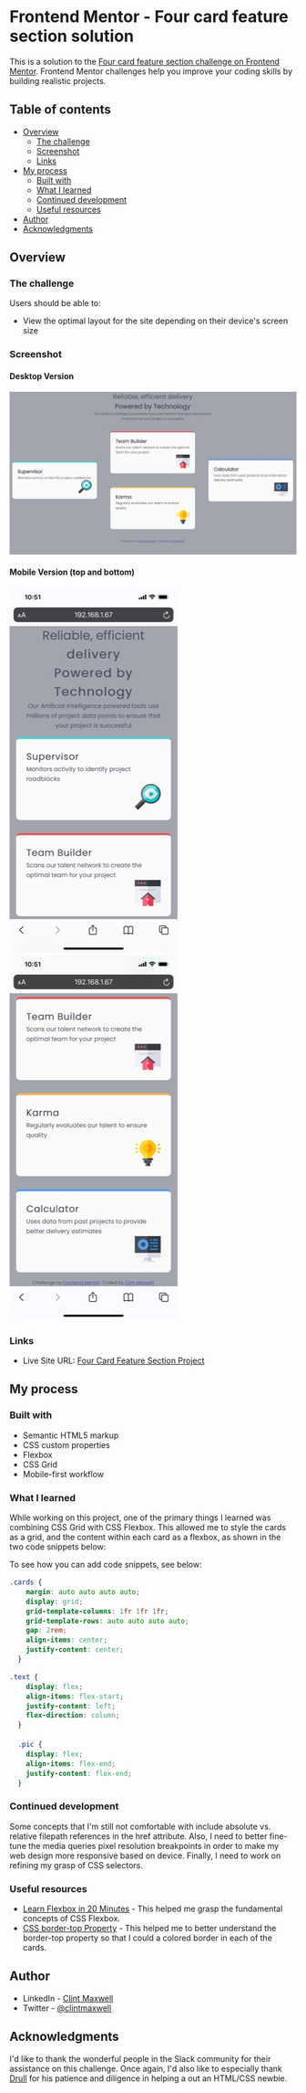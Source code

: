 # Frontend Mentor - Four card feature section solution

This is a solution to the [Four card feature section challenge on Frontend Mentor](https://www.frontendmentor.io/challenges/four-card-feature-section-weK1eFYK). Frontend Mentor challenges help you improve your coding skills by building realistic projects. 

## Table of contents

- [Overview](#overview)
  - [The challenge](#the-challenge)
  - [Screenshot](#screenshot)
  - [Links](#links)
- [My process](#my-process)
  - [Built with](#built-with)
  - [What I learned](#what-i-learned)
  - [Continued development](#continued-development)
  - [Useful resources](#useful-resources)
- [Author](#author)
- [Acknowledgments](#acknowledgments)


## Overview

### The challenge

Users should be able to:

- View the optimal layout for the site depending on their device's screen size

### Screenshot
#### Desktop Version
![Completed Project](images/completed_project.jpg)

#### Mobile Version (top and bottom)
![Completed Project](/images/mobile_screenshot_top.jpg)
![Completed Project](/images/mobile_screenshot_bottom.jpg)

### Links

- Live Site URL: [Four Card Feature Section Project](https://antoniohoutx.github.io/four-card-feature-section/index.html)

## My process

### Built with

- Semantic HTML5 markup
- CSS custom properties
- Flexbox
- CSS Grid
- Mobile-first workflow
### What I learned

While working on this project, one of the primary things I learned was combining CSS Grid with CSS Flexbox.  This allowed me to style the cards as a grid, and the content within each card as a flexbox, as shown in the two code snippets below:

To see how you can add code snippets, see below:


```css
.cards {
    margin: auto auto auto auto;
    display: grid;
    grid-template-columns: 1fr 1fr 1fr;
    grid-template-rows: auto auto auto auto;
    gap: 2rem;
    align-items: center;
    justify-content: center;
  }
```

```css
.text {
    display: flex;
    align-items: flex-start;
    justify-content: left;
    flex-direction: column;
  }

  .pic {
    display: flex;
    align-items: flex-end;
    justify-content: flex-end;
  }
```
### Continued development

Some concepts that I'm still not comfortable with include absolute vs. relative filepath references in the href attribute.  Also, I need to better fine-tune the media queries pixel resolution breakpoints in order to make my web design more responsive based on device.  Finally, I need to work on refining my grasp of CSS selectors.

### Useful resources

- [Learn Flexbox in 20 Minutes](https://www.youtube.com/watch?v=FTlczfR82mQ) - This helped me grasp the fundamental concepts of CSS Flexbox.
- [CSS border-top Property](https://www.w3schools.com/cssref/pr_border-top.asp) - This helped me to better understand the border-top property so that I could a colored border in each of the cards.

## Author

- LinkedIn - [Clint Maxwell](https://www.linkedin.com/in/maxwellclint/)
- Twitter - [@clintmaxwell](https://www.twitter.com/clintmaxwell)

## Acknowledgments

I'd like to thank the wonderful people in the Slack community for their assistance on this challenge.  Once again, I'd also like to especially thank [Drull](https://github.com/drull1000) for his patience and diligence in helping a out an HTML/CSS newbie.
